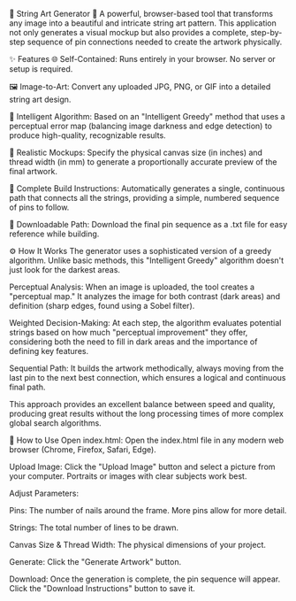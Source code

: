 🎨 String Art Generator 🎨
A powerful, browser-based tool that transforms any image into a beautiful and intricate string art pattern. This application not only generates a visual mockup but also provides a complete, step-by-step sequence of pin connections needed to create the artwork physically.

✨ Features
🌐 Self-Contained: Runs entirely in your browser. No server or setup is required.

🖼️ Image-to-Art: Convert any uploaded JPG, PNG, or GIF into a detailed string art design.

🧠 Intelligent Algorithm: Based on an "Intelligent Greedy" method that uses a perceptual error map (balancing image darkness and edge detection) to produce high-quality, recognizable results.

📏 Realistic Mockups: Specify the physical canvas size (in inches) and thread width (in mm) to generate a proportionally accurate preview of the final artwork.

📝 Complete Build Instructions: Automatically generates a single, continuous path that connects all the strings, providing a simple, numbered sequence of pins to follow.

💾 Downloadable Path: Download the final pin sequence as a .txt file for easy reference while building.

⚙️ How It Works
The generator uses a sophisticated version of a greedy algorithm. Unlike basic methods, this "Intelligent Greedy" algorithm doesn't just look for the darkest areas.

Perceptual Analysis: When an image is uploaded, the tool creates a "perceptual map." It analyzes the image for both contrast (dark areas) and definition (sharp edges, found using a Sobel filter).

Weighted Decision-Making: At each step, the algorithm evaluates potential strings based on how much "perceptual improvement" they offer, considering both the need to fill in dark areas and the importance of defining key features.

Sequential Path: It builds the artwork methodically, always moving from the last pin to the next best connection, which ensures a logical and continuous final path.

This approach provides an excellent balance between speed and quality, producing great results without the long processing times of more complex global search algorithms.

🚀 How to Use
Open index.html: Open the index.html file in any modern web browser (Chrome, Firefox, Safari, Edge).

Upload Image: Click the "Upload Image" button and select a picture from your computer. Portraits or images with clear subjects work best.

Adjust Parameters:

Pins: The number of nails around the frame. More pins allow for more detail.

Strings: The total number of lines to be drawn.

Canvas Size & Thread Width: The physical dimensions of your project.

Generate: Click the "Generate Artwork" button.

Download: Once the generation is complete, the pin sequence will appear. Click the "Download Instructions" button to save it.
